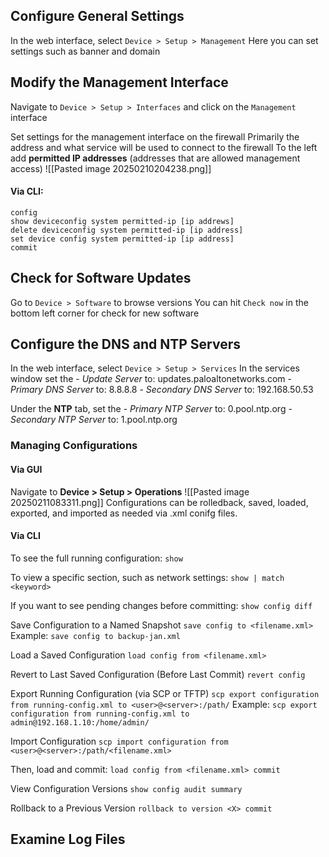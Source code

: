 ## Configure General Settings
In the web interface, select `Device > Setup > Management`
Here you can set settings such as banner and domain

## Modify the Management Interface
Navigate to `Device > Setup > Interfaces` and click on the `Management` interface

Set settings for the management interface on the firewall
Primarily the address and what service will be used to connect to the firewall
To the left add **permitted IP addresses** (addresses that are allowed management access)
![[Pasted image 20250210204238.png]]
#### Via CLI:
``` palo CLI
config
show deviceconfig system permitted-ip [ip addrews]
delete deviceconfig system permitted-ip [ip address]
set device config system permitted-ip [ip address]
commit
```

## Check for Software Updates
Go to `Device > Software` to browse versions
You can hit `Check now` in the bottom left corner for check for new software

## Configure the DNS and NTP Servers
In the web interface, select `Device > Setup > Services`
In the services window set the 
	- *Update Server* to: updates.paloaltonetworks.com
	- *Primary DNS Server* to: 8.8.8.8
	- *Secondary DNS Server* to: 192.168.50.53

Under the **NTP** tab, set the
	- *Primary NTP Server* to: 0.pool.ntp.org
	- *Secondary NTP Server* to: 1.pool.ntp.org


### Managing Configurations
#### Via GUI
Navigate to **Device > Setup > Operations**
![[Pasted image 20250211083311.png]]
Configurations can be rolledback, saved, loaded, exported, and imported as needed via .xml conifg files.

#### Via CLI

To see the full running configuration:
`show`

To view a specific section, such as network settings:
`show | match <keyword>`

If you want to see pending changes before committing:
`show config diff`

Save Configuration to a Named Snapshot
`save config to <filename.xml>`
	Example:
	`save config to backup-jan.xml`

Load a Saved Configuration
`load config from <filename.xml>`

Revert to Last Saved Configuration (Before Last Commit)
`revert config`

Export Running Configuration (via SCP or TFTP)
`scp export configuration from running-config.xml to <user>@<server>:/path/`
	Example:
	`scp export configuration from running-config.xml to admin@192.168.1.10:/home/admin/`

Import Configuration
`scp import configuration from <user>@<server>:/path/<filename.xml>`

Then, load and commit:
`load config from <filename.xml> commit`

View Configuration Versions
`show config audit summary`

Rollback to a Previous Version
`rollback to version <X> commit`


## Examine Log Files
